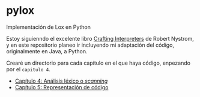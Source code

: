 # pylox
Implementación de Lox en Python

Estoy siguienndo el excelente libro [Crafting Interpreters](https://craftinginterpreters.com/) de Robert Nystrom, y en este repositorio planeo ir incluyendo mi adaptación del código, originalmente en Java, a Python.

Crearé un directorio para cada capítulo en el que haya código, enpezando por el `capitulo 4`.

- [Capítulo 4: Análisis léxico o _scanning_](C04/chapter-04.md)
- [Capítulo 5: Representación de código](C05/chapter-05.md)

